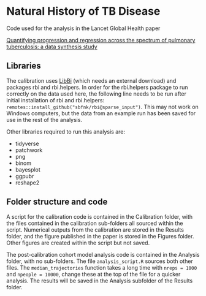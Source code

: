 # Natural History of TB Disease

Code used for the analysis in the Lancet Global Health paper

[Quantifying progression and regression across the spectrum of pulmonary tuberculosis: a data synthesis study](https://www.thelancet.com/journals/langlo/article/PIIS2214-109X(23)00082-7/fulltext)


## Libraries
The calibration uses [LibBi](https://libbi.org/) (which needs an external download) and packages rbi and rbi.helpers. In order for the rbi.helpers package to run correctly on the data used here, the following line needs to be run after initial installation of rbi and rbi.helpers:
`remotes::install_github("sbfnk/rbi@sparse_input")`. This may not work on Windows computers, but the data from an example run has been saved for use in the rest of the analysis.

Other libraries required to run this analysis are:

* tidyverse
* patchwork
* png
* binom
* bayesplot
* ggpubr
* reshape2

## Folder structure and code
A script for the calibration code is contained in the Calibration folder, with the files contained in the calibration sub-folders all sourced within the script. Numerical outputs from the calibration are stored in the Results folder, and the figure published in the paper is stored in the Figures folder. Other figures are created within the script but not saved.

The post-calibration cohort model analysis code is contained in the Analysis folder, with no sub-folders. The file `analysis_script.R` sources both other files. The `median_trajectories` function takes a long time with `nreps = 1000` and `npeople = 10000`, change these at the top of the file for a quicker analysis. The results will be saved in the Analysis subfolder of the Results folder.

